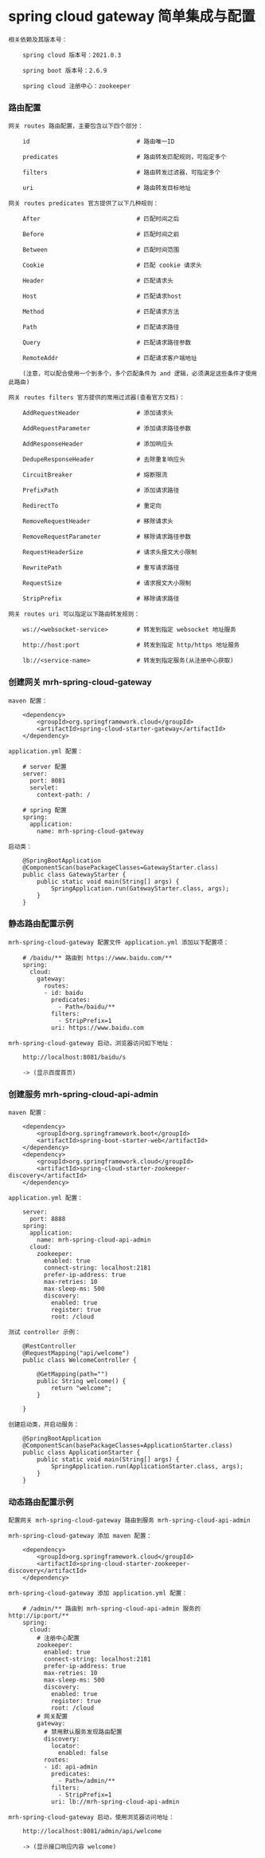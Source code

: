 
# spring cloud gateway 简单集成与配置

    相关依赖及其版本号：

        spring cloud 版本号：2021.0.3

        spring boot 版本号：2.6.9

        spring cloud 注册中心：zookeeper

### 路由配置

    网关 routes 路由配置，主要包含以下四个部分：

        id                              # 路由唯一ID

        predicates                      # 路由转发匹配规则，可指定多个

        filters                         # 路由转发过滤器，可指定多个

        uri                             # 路由转发目标地址

    网关 routes predicates 官方提供了以下几种规则：

        After                           # 匹配时间之后

        Before                          # 匹配时间之前

        Between                         # 匹配时间范围

        Cookie                          # 匹配 cookie 请求头

        Header                          # 匹配请求头

        Host                            # 匹配请求host

        Method                          # 匹配请求方法

        Path                            # 匹配请求路径

        Query                           # 匹配请求路径参数

        RemoteAddr                      # 匹配请求客户端地址

        (注意，可以配合使用一个到多个，多个匹配条件为 and 逻辑，必须满足这些条件才使用此路由)

    网关 routes filters 官方提供的常用过滤器(查看官方文档)：

        AddRequestHeader                # 添加请求头

        AddRequestParameter             # 添加请求路径参数

        AddResponseHeader               # 添加响应头

        DedupeResponseHeader            # 去除重复响应头

        CircuitBreaker                  # 熔断限流

        PrefixPath                      # 添加请求路径

        RedirectTo                      # 重定向

        RemoveRequestHeader             # 移除请求头

        RemoveRequestParameter          # 移除请求路径参数

        RequestHeaderSize               # 请求头报文大小限制

        RewritePath                     # 重写请求路径

        RequestSize                     # 请求报文大小限制

        StripPrefix                     # 移除请求路径

    网关 routes uri 可以指定以下路由转发规则：

        ws://<websocket-service>        # 转发到指定 websocket 地址服务

        http://host:port                # 转发到指定 http/https 地址服务

        lb://<service-name>             # 转发到指定服务(从注册中心获取)

### 创建网关 mrh-spring-cloud-gateway

    maven 配置：

        <dependency>
            <groupId>org.springframework.cloud</groupId>
            <artifactId>spring-cloud-starter-gateway</artifactId>
        </dependency>

    application.yml 配置：

        # server 配置
        server:
          port: 8081
          servlet:
            context-path: /

        # spring 配置
        spring:
          application:
            name: mrh-spring-cloud-gateway

    启动类：

        @SpringBootApplication
        @ComponentScan(basePackageClasses=GatewayStarter.class)
        public class GatewayStarter {
            public static void main(String[] args) {
                SpringApplication.run(GatewayStarter.class, args);
            }
        }

### 静态路由配置示例

    mrh-spring-cloud-gateway 配置文件 application.yml 添加以下配置项：

        # /baidu/** 路由到 https://www.baidu.com/**
        spring:
          cloud:
            gateway:
              routes:
              - id: baidu
                predicates:
                  - Path=/baidu/**
                filters:
                  - StripPrefix=1
                uri: https://www.baidu.com

    mrh-spring-cloud-gateway 启动，浏览器访问如下地址：

        http://localhost:8081/baidu/s

        -> (显示百度首页)

### 创建服务 mrh-spring-cloud-api-admin

    maven 配置：

        <dependency>
            <groupId>org.springframework.boot</groupId>
            <artifactId>spring-boot-starter-web</artifactId>
        </dependency>
        <dependency>
            <groupId>org.springframework.cloud</groupId>
            <artifactId>spring-cloud-starter-zookeeper-discovery</artifactId>
        </dependency>

    application.yml 配置：

        server:
          port: 8888
        spring:
          application:
            name: mrh-spring-cloud-api-admin
          cloud:
            zookeeper:
              enabled: true
              connect-string: localhost:2181
              prefer-ip-address: true
              max-retries: 10
              max-sleep-ms: 500
              discovery:
                enabled: true
                register: true
                root: /cloud

    测试 controller 示例：

        @RestController
        @RequestMapping("api/welcome")
        public class WelcomeController {

            @GetMapping(path="")
            public String welcome() {
                return "welcome";
            }

        }

    创建启动类，并启动服务：

        @SpringBootApplication
        @ComponentScan(basePackageClasses=ApplicationStarter.class)
        public class ApplicationStarter {
            public static void main(String[] args) {
                SpringApplication.run(ApplicationStarter.class, args);
            }
        }

### 动态路由配置示例

    配置网关 mrh-spring-cloud-gateway 路由到服务 mrh-spring-cloud-api-admin

    mrh-spring-cloud-gateway 添加 maven 配置：

        <dependency>
            <groupId>org.springframework.cloud</groupId>
            <artifactId>spring-cloud-starter-zookeeper-discovery</artifactId>
        </dependency>

    mrh-spring-cloud-gateway 添加 application.yml 配置：

        # /admin/** 路由到 mrh-spring-cloud-api-admin 服务的 http://ip:port/**
        spring:
          cloud:
            # 注册中心配置
            zookeeper:
              enabled: true
              connect-string: localhost:2181
              prefer-ip-address: true
              max-retries: 10
              max-sleep-ms: 500
              discovery:
                enabled: true
                register: true
                root: /cloud
            # 网关配置
            gateway:
              # 禁用默认服务发现路由配置
              discovery:
                locator:
                  enabled: false
              routes:
              - id: api-admin
                predicates:
                  - Path=/admin/**
                filters:
                  - StripPrefix=1
                uri: lb://mrh-spring-cloud-api-admin

    mrh-spring-cloud-gateway 启动，使用浏览器访问地址：

        http://localhost:8081/admin/api/welcome

        -> (显示接口响应内容 welcome)
